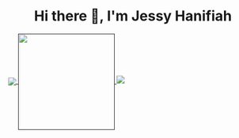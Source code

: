 <h1 align="center">Hi there 👋, I'm Jessy Hanifiah</h1>
<!-- <img src="https://github-readme-stats.vercel.app/api?username=jeeehaan&count_private=true&show_icons=true&theme=radical" />
<img src="https://github-readme-stats.vercel.app/api/top-langs/?username=jeeehaan&&count_private=true&theme=radical" /> -->

<a href="">
    <img align="center" src="https://github-readme-stats.vercel.app/api?username=jeeehaan&count_private=true&show_icons=true&theme=radical" />
  </a>
 <a href="">
    <img align="center" height="195" src="https://github-readme-stats.vercel.app/api/top-langs/?username=jeeehaan&&count_private=true&theme=radical" />
 </a>
 
<img src="https://github-readme-stats.vercel.app/api/pin/?username=jeeehaan&repo=huddle-landing-page" />


<!--
**jeeehaan/jeeehaan** is a ✨ _special_ ✨ repository because its `README.md` (this file) appears on your GitHub profile.

Here are some ideas to get you started:

- 🔭 I’m currently working on ...
- 🌱 I’m currently learning ...
- 👯 I’m looking to collaborate on ...
- 🤔 I’m looking for help with ...
- 💬 Ask me about ...
- 📫 How to reach me: ...
- 😄 Pronouns: ...
- ⚡ Fun fact: ...
-->
